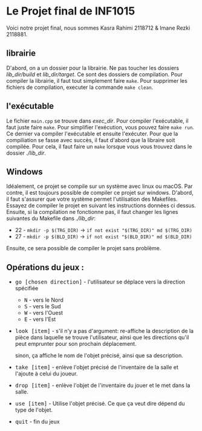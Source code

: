 # Le Projet final de INF1015
Voici notre projet final, nous sommes Kasra Rahimi 2118712 & Imane Rezki 2118881.

## librairie
D'abord, on a un dossier pour la librairie. Ne pas toucher les dossiers *lib_dir/build* et *lib_dir/target*. Ce sont des dossiers de compilation. Pour compiler la librairie, il faut tout simplement faire ``make``. Pour supprimer les fichiers de compilation, executer la commande ``make clean``.

## l'exécutable
Le fichier ``main.cpp`` se trouve dans *exec_dir*. Pour compiler l'exécutable, il faut juste faire ``make``. Pour simplifier l'exécution, vous pouvez faire ``make run``. Ce dernier va compiler l'exécutable et ensuite l'exécuter. Pour que la compiliation se fasse avec succès, il faut d'abord que la libraire soit compilée. Pour cela, il faut faire un ``make`` lorsque vous vous trouvez dans le dossier *./lib_dir*.

## Windows
Idéalement, ce projet se compile sur un système avec linux ou macOS. Par contre, il est toujours possible de compiler ce projet sur windows. D'abord, il faut s'assurer que votre système permet l'utilisation des Makefiles. Essayez de compiler le projet en suivant les instructions données ci dessus. Ensuite, si la compilation ne fonctionne pas, il faut changer les lignes suivantes du Makefile dans *./lib_dir*:
* 22 - ``mkdir -p $(TRG_DIR)`` -> ``if not exist "$(TRG_DIR)" md $(TRG_DIR)``
* 27 - ``mkdir -p $(BLD_DIR)`` -> ``if not exist "$(BLD_DIR)" md $(BLD_DIR)``

Ensuite, ce sera possible de compiler le projet sans problème.

## Opérations du jeux :
* <kbd>go [chosen direction]</kbd> -  l'utilisateur se déplace vers la direction spécifiée

  * <kbd>N</kbd> - vers le Nord
  * <kbd>S</kbd> - vers le Sud
  * <kbd>W</kbd> - vers l'Ouest
  * <kbd>E</kbd> - vers l'Est

* <kbd>look [item]</kbd> - s'il n'y a pas d'argument: re-affiche la description de la pièce dans laquelle se trouve l'utilisateur, ainsi que les directions qu'il peut emprunter pour son prochain déplacement. 

  sinon, ça affiche le nom de l'objet précisé, ainsi que sa description.
* <kbd>take [item]</kbd> - enlève l'objet précisé de l'inventaire de la salle et l'ajoute à celui du joueur.
* <kbd>drop [item]</kbd> - enlève l'objet de l'inventaire du jouer et le met dans la salle.
* <kbd>use [item]</kbd> - Utilise l'objet précisé. Ce que ça veut dire dépend du type de l'objet.
* <kbd>quit</kbd> - fin du jeux
